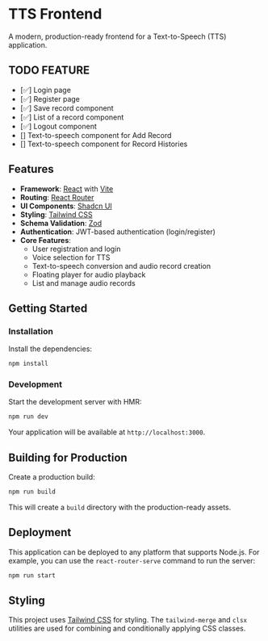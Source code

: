 # TTS Frontend

A modern, production-ready frontend for a Text-to-Speech (TTS) application.

## TODO FEATURE
- [✅] Login page
- [✅] Register page
- [✅] Save record component
- [✅] List of a record component
- [✅] Logout component
- [] Text-to-speech component for Add Record
- [] Text-to-speech component for Record Histories

## Features

- **Framework**: [React](https://react.dev/) with [Vite](https://vitejs.dev/)
- **Routing**: [React Router](https://reactrouter.com/)
- **UI Components**: [Shadcn UI](https://ui.shadcn.com/)
- **Styling**: [Tailwind CSS](https://tailwindcss.com/)
- **Schema Validation**: [Zod](https://zod.dev/)
- **Authentication**: JWT-based authentication (login/register)
- **Core Features**:
    - User registration and login
    - Voice selection for TTS
    - Text-to-speech conversion and audio record creation
    - Floating player for audio playback
    - List and manage audio records

## Getting Started

### Installation

Install the dependencies:

```bash
npm install
```

### Development

Start the development server with HMR:

```bash
npm run dev
```

Your application will be available at `http://localhost:3000`.

## Building for Production

Create a production build:

```bash
npm run build
```

This will create a `build` directory with the production-ready assets.

## Deployment

This application can be deployed to any platform that supports Node.js. For example, you can use the `react-router-serve` command to run the server:

```bash
npm run start
```

## Styling

This project uses [Tailwind CSS](https://tailwindcss.com/) for styling. The `tailwind-merge` and `clsx` utilities are used for combining and conditionally applying CSS classes.
